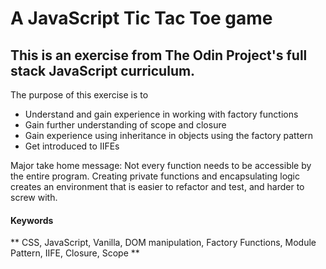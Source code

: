 # A JavaScript Tic Tac Toe game

## This is an exercise from The Odin Project's full stack JavaScript curriculum.

The purpose of this exercise is to

* Understand and gain experience in working with factory functions
* Gain further understanding of scope and closure
* Gain experience using inheritance in objects using the factory pattern
* Get introduced to IIFEs

Major take home message: Not every function needs to be accessible by the entire program. Creating private functions and encapsulating logic creates an environment that is easier to refactor and test, and harder to screw with.

#### Keywords
**  CSS, JavaScript, Vanilla, DOM manipulation, Factory Functions, Module Pattern, IIFE, Closure, Scope  **
